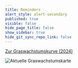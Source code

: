 ```yaml
---
title: Reminders
alert_style: alert-secondary
published: true
visible: false
hide_page_title: false
show_sidebar: true
hide_git_sync_repo_link: false
---
```


[Zur Graswachstumskurve (2024)](/growth?class=button)

![Aktuelle Graswachstumskarte](/uploads/Graswachstumskarte_aktuell.svg)

